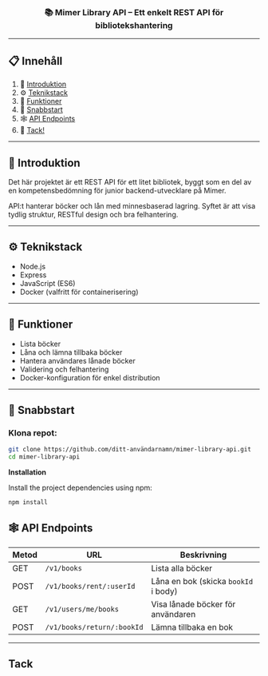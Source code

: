 <h3 align="center">📚 Mimer Library API – Ett enkelt REST API för bibliotekshantering</h3>

---

## 📋 <a name="table">Innehåll</a>

1. 🤖 [Introduktion](#introduction)  
2. ⚙️ [Teknikstack](#tech-stack)  
3. 🔋 [Funktioner](#features)  
4. 🤸 [Snabbstart](#quick-start)  
5. 🕸️ [API Endpoints](#api-endpoints)  
6. 🙏 [Tack!](#thanks)

---

## <a name="introduction">🤖 Introduktion</a>

Det här projektet är ett REST API för ett litet bibliotek, byggt som en del av en kompetensbedömning för junior backend-utvecklare på Mimer.

API:t hanterar böcker och lån med minnesbaserad lagring. Syftet är att visa tydlig struktur, RESTful design och bra felhantering.

---

## <a name="tech-stack">⚙️ Teknikstack</a>

- Node.js  
- Express  
- JavaScript (ES6)  
- Docker (valfritt för containerisering)  

---

## <a name="features">🔋 Funktioner</a>

- Lista böcker  
- Låna och lämna tillbaka böcker  
- Hantera användares lånade böcker  
- Validering och felhantering  
- Docker-konfiguration för enkel distribution  

---

## <a name="quick-start">🤸 Snabbstart</a>

### Klona repot:

```bash
git clone https://github.com/ditt-användarnamn/mimer-library-api.git
cd mimer-library-api
```

**Installation**

Install the project dependencies using npm:

```bash
npm install
```

## <a name="api-endpoints">🕸️ API Endpoints</a>

| Metod | URL                     | Beskrivning                            |
|-------|-------------------------|--------------------------------------|
| GET   | `/v1/books`             | Lista alla böcker                     |
| POST  | `/v1/books/rent/:userId`| Låna en bok (skicka `bookId` i body) |
| GET   | `/v1/users/me/books`    | Visa lånade böcker för användaren    |
| POST  | `/v1/books/return/:bookId` | Lämna tillbaka en bok              |

---


##  <a name="thanks">Tack</a>
